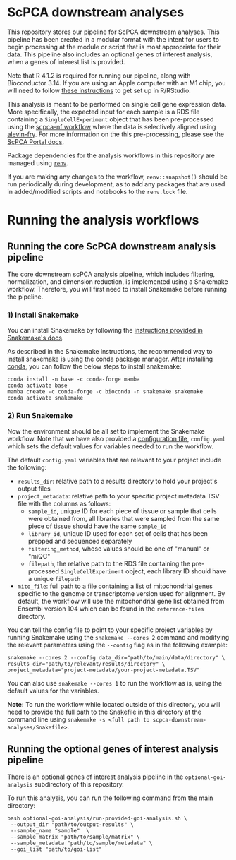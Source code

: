 # ScPCA downstream analyses

This repository stores our pipeline for ScPCA downstream analyses.
This pipeline has been created in a modular format with the intent for users to begin processing at the module or script that is most appropriate for their data.
This pipeline also includes an optional genes of interest analysis, when a genes of interest list is provided.

Note that R 4.1.2 is required for running our pipeline, along with Bioconductor 3.14.
If you are using an Apple computer with an M1 chip, you will need to follow [these instructions](./instructions-mac-M1.md) to get set up in R/RStudio.

This analysis is meant to be performed on single cell gene expression data. 
More specifically, the expected input for each sample is a RDS file containing a `SingleCellExperiment` object that has been pre-processed using the [scpca-nf workflow](https://github.com/AlexsLemonade/scpca-nf) where the data is selectively aligned using [alevin-fry](https://alevin-fry.readthedocs.io/en/latest/). For more information on the this pre-processing, please see the [ScPCA Portal docs](https://scpca.readthedocs.io/en/latest/).

Package dependencies for the analysis workflows in this repository are managed using [`renv`](https://rstudio.github.io/renv/index.html). 

If you are making any changes to the workflow, `renv::snapshot()` should be run periodically during development, as to add any packages that are used in added/modified scripts and notebooks to the `renv.lock` file.

# Running the analysis workflows

## Running the core ScPCA downstream analysis pipeline

The core downstream scPCA analysis pipeline, which includes filtering, normalization, and dimension reduction, is implemented using a Snakemake workflow.
Therefore, you will first need to install Snakemake before running the pipeline.

### 1) Install Snakemake

You can install Snakemake by following the [instructions provided in Snakemake's docs](https://snakemake.readthedocs.io/en/v7.3.8/getting_started/installation.html#installation-via-conda-mamba).

As described in the Snakemake instructions, the recommended way to install snakemake is using the conda package manager. 
After installing [conda](https://docs.conda.io/projects/conda/en/latest/user-guide/install/index.html), you can follow the below steps to install snakemake:

```
conda install -n base -c conda-forge mamba
conda activate base
mamba create -c conda-forge -c bioconda -n snakemake snakemake
conda activate snakemake
```

### 2) Run Snakemake

Now the environment should be all set to implement the Snakemake workflow. 
Note that we have also provided a [configuration file](https://snakemake.readthedocs.io/en/stable/snakefiles/configuration.html), `config.yaml` which sets the default values for variables needed to run the workflow.

The default `config.yaml` variables that are relevant to your project include the following:

- `results_dir`: relative path to a results directory to hold your project's output files
- `project_metadata`: relative path to your specific project metadata TSV file with the columns as follows:
    -  `sample_id`, unique ID for each piece of tissue or sample that cells were obtained from,  all libraries that were sampled from the same piece of tissue should have the same `sample_id`
    - `library_id`, unique ID used for each set of cells that has been prepped and sequenced separately
    - `filtering_method`, whose values should be one of "manual" or "miQC"
    - `filepath`, the relative path to the RDS file containing the pre-processed `SingleCellExperiment` object, each library ID should have a unique `filepath`
- `mito_file`: full path to a file containing a list of mitochondrial genes specific to the genome or transcriptome version used for alignment. 
By default, the workflow will use the mitochondrial gene list obtained from Ensembl version 104 which can be found in the `reference-files` directory. 

You can tell the config file to point to your specific project variables by running Snakemake using the `snakemake --cores 2` command and modifying the relevant parameters using the `--config` flag as in the following example:

```
snakemake --cores 2 --config data_dir="path/to/main/data/directory" \
results_dir="path/to/relevant/results/directory" \
project_metadata="project-metadata/your-project-metadata.TSV"
```

You can also use `snakemake --cores 1` to run the workflow as is, using the default values for the variables.

**Note:** To run the workflow while located outside of this directory, you will need to provide the full path to the Snakefile in this directory at the command line using `snakemake -s <full path to scpca-downstream-analyses/Snakefile>`.

## Running the optional genes of interest analysis pipeline

There is an optional genes of interest analysis pipeline in the `optional-goi-analysis` subdirectory of this repository.

To run this analysis, you can run the following command from the main directory:

```
bash optional-goi-analysis/run-provided-goi-analysis.sh \
 --output_dir "path/to/output-results" \
 --sample_name "sample"  \
 --sample_matrix "path/to/sample/matrix" \
 --sample_metadata "path/to/sample/metadata" \
 --goi_list "path/to/goi-list"
```
